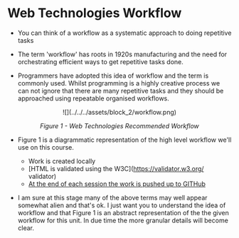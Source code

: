 # Web Technologies Workflow


- You can think of a workflow as a systematic approach to doing repetitive tasks

- The term 'workflow' has roots in 1920s manufacturing and the need for orchestrating efficient ways to get repetitive tasks done.

- Programmers have adopted this idea of workflow and the term is commonly used. Whilst programming is a highly creative process we can not ignore that there are many repetitive tasks and they should be approached using repeatable organised workflows. 

<center>
![](../../../assets/block_2/workflow.png)


<cite> Figure 1 - Web Technologies Recommended Workflow </cite>

</center>


- Figure 1 is a diagrammatic representation of the high level workflow we'll use on this course. 

	- Work is created locally 
	- [HTML is validated using the W3C](https://validator.w3.org/ validator)
	- [At the end of each session the work is pushed up to GITHub](https://github.com/)

- I am sure at this stage many of the above terms may well appear somewhat alien and that's ok. I just want you to understand the idea of workflow and that Figure 1 is an abstract representation of the the given workflow for this unit.  In due time the more granular details will become clear. 


